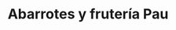 ---
title: "Abarrotes y frutería Pau"
url: /guadalupe/abarrotes-y-fruteria-pau/
shop: Gemüse & Obst
---